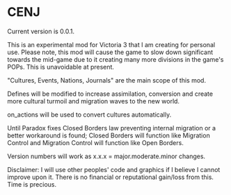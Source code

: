 # CENJ

Current version is 0.0.1.

This is an experimental mod for Victoria 3 that I am creating for personal use. Please note, this mod will cause the game to slow down significant towards the mid-game due to it creating many more divisions in the game's POPs. This is unavoidable at present.

"Cultures, Events, Nations, Journals" are the main scope of this mod.

Defines will be modified to increase assimilation, conversion and create more cultural turmoil and migration waves to the new world.

on_actions will be used to convert cultures automatically.

Until Paradox fixes Closed Borders law preventing internal migration or a better workaround is found; Closed Borders will function like Migration Control and Migration Control will function like Open Borders.

Version numbers will work as x.x.x = major.moderate.minor changes.

Disclaimer: I will use other peoples' code and graphics if I believe I cannot improve upon it. There is no financial or reputational gain/loss from this. Time is precious.
